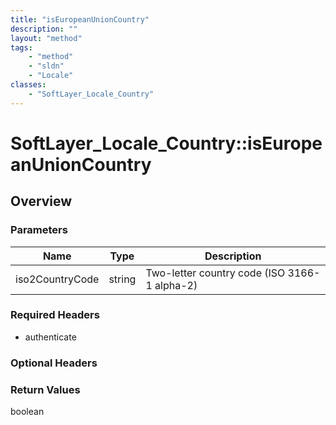 ```yaml
---
title: "isEuropeanUnionCountry"
description: ""
layout: "method"
tags:
    - "method"
    - "sldn"
    - "Locale"
classes:
    - "SoftLayer_Locale_Country"
---
```

# SoftLayer_Locale_Country::isEuropeanUnionCountry
## Overview 


### Parameters 
|Name | Type | Description |
| --- | --- | --- |
|iso2CountryCode| string| Two-letter country code (ISO 3166-1 alpha-2)|


### Required Headers
* authenticate

### Optional Headers

### Return Values
boolean

